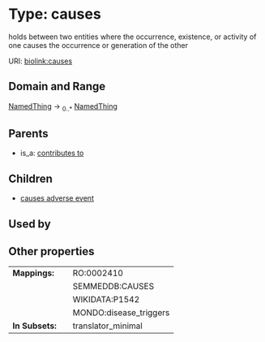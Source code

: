 
# Type: causes


holds between two entities where the occurrence, existence, or activity of one causes the occurrence or  generation of the other

URI: [biolink:causes](https://w3id.org/biolink/vocab/causes)


## Domain and Range

[NamedThing](NamedThing.md) ->  <sub>0..*</sub> [NamedThing](NamedThing.md)

## Parents

 *  is_a: [contributes to](contributes_to.md)

## Children

 *  [causes adverse event](causes_adverse_event.md)

## Used by


## Other properties

|  |  |  |
| --- | --- | --- |
| **Mappings:** | | RO:0002410 |
|  | | SEMMEDDB:CAUSES |
|  | | WIKIDATA:P1542 |
|  | | MONDO:disease_triggers |
| **In Subsets:** | | translator_minimal |

